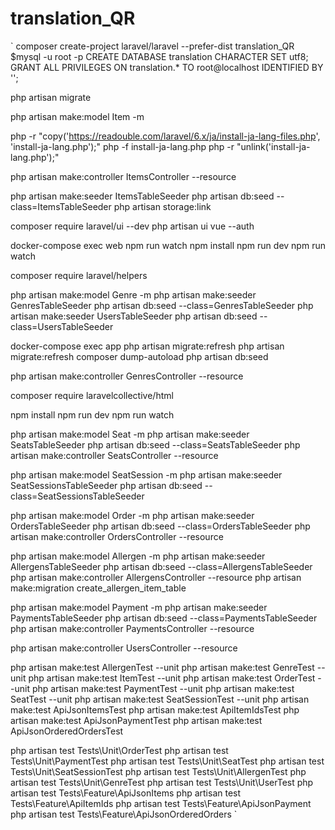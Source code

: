# translation_QR

`
composer create-project laravel/laravel --prefer-dist translation_QR
$mysql -u root -p
CREATE DATABASE translation CHARACTER SET utf8;
GRANT ALL PRIVILEGES ON translation.* TO root@localhost IDENTIFIED BY '';

php artisan migrate


php artisan make:model Item -m

php -r "copy('https://readouble.com/laravel/6.x/ja/install-ja-lang-files.php', 'install-ja-lang.php');"
php -f install-ja-lang.php
php -r "unlink('install-ja-lang.php');"


php artisan make:controller ItemsController --resource

php artisan make:seeder ItemsTableSeeder
php artisan db:seed --class=ItemsTableSeeder
php artisan storage:link


composer require laravel/ui --dev
php artisan ui vue --auth

docker-compose exec web npm run watch
npm install
npm run dev
npm run watch


composer require laravel/helpers


php artisan make:model Genre -m
php artisan make:seeder GenresTableSeeder
php artisan db:seed --class=GenresTableSeeder
php artisan make:seeder UsersTableSeeder
php artisan db:seed --class=UsersTableSeeder

docker-compose exec app php artisan migrate:refresh
php artisan migrate:refresh
composer dump-autoload
php artisan db:seed

php artisan make:controller GenresController --resource

composer require laravelcollective/html

npm install
npm run dev
npm run watch





php artisan make:model Seat -m
php artisan make:seeder SeatsTableSeeder
php artisan db:seed --class=SeatsTableSeeder
php artisan make:controller SeatsController --resource

php artisan make:model SeatSession -m
php artisan make:seeder SeatSessionsTableSeeder
php artisan db:seed --class=SeatSessionsTableSeeder


php artisan make:model Order -m
php artisan make:seeder OrdersTableSeeder
php artisan db:seed --class=OrdersTableSeeder
php artisan make:controller OrdersController --resource


php artisan make:model Allergen -m
php artisan make:seeder AllergensTableSeeder
php artisan db:seed --class=AllergensTableSeeder
php artisan make:controller AllergensController --resource
php artisan make:migration create_allergen_item_table

php artisan make:model Payment -m
php artisan make:seeder PaymentsTableSeeder
php artisan db:seed --class=PaymentsTableSeeder
php artisan make:controller PaymentsController --resource

php artisan make:controller UsersController --resource

php artisan make:test AllergenTest --unit
php artisan make:test GenreTest --unit
php artisan make:test ItemTest --unit
php artisan make:test OrderTest --unit
php artisan make:test PaymentTest --unit
php artisan make:test SeatTest --unit
php artisan make:test SeatSessionTest --unit
php artisan make:test ApiJsonItemsTest
php artisan make:test ApiItemIdsTest
php artisan make:test ApiJsonPaymentTest
php artisan make:test ApiJsonOrderedOrdersTest

php artisan test Tests\\Unit\\OrderTest
php artisan test Tests\\Unit\\PaymentTest
php artisan test Tests\\Unit\\SeatTest
php artisan test Tests\\Unit\\SeatSessionTest
php artisan test Tests\\Unit\\AllergenTest
php artisan test Tests\\Unit\\GenreTest
php artisan test Tests\\Unit\\UserTest
php artisan test Tests\\Feature\\ApiJsonItems
php artisan test Tests\\Feature\\ApiItemIds
php artisan test Tests\\Feature\\ApiJsonPayment
php artisan test Tests\\Feature\\ApiJsonOrderedOrders
`